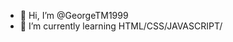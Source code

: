 - 👋 Hi, I’m @GeorgeTM1999
- 🌱 I’m currently learning HTML/CSS/JAVASCRIPT/

<!---
GeorgeTM1999/GeorgeTM1999 is a ✨ special ✨ repository because its `README.md` (this file) appears on your GitHub profile.
You can click the Preview link to take a look at your changes.
--->
